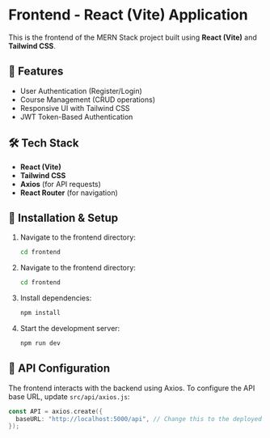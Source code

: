 # Frontend - React (Vite) Application

This is the frontend of the MERN Stack project built using **React (Vite)** and **Tailwind CSS**.

## 📌 Features
- User Authentication (Register/Login)
- Course Management (CRUD operations)
- Responsive UI with Tailwind CSS
- JWT Token-Based Authentication

## 🛠️ Tech Stack
- **React (Vite)**
- **Tailwind CSS**
- **Axios** (for API requests)
- **React Router** (for navigation)

## 🚀 Installation & Setup
1. Navigate to the frontend directory:
   ```bash
   cd frontend
    ```
2. Navigate to the frontend directory:
   ```bash
   cd frontend
    ```

3. Install dependencies:
    ```bash
    npm install
    ```

4. Start the development server:
    ```bash
    npm run dev
    ```

## 🔗 API Configuration
The frontend interacts with the backend using Axios. To configure the API base URL, update ```src/api/axios.js```:
```go
const API = axios.create({
  baseURL: "http://localhost:5000/api", // Change this to the deployed backend URL if necessary
});
```